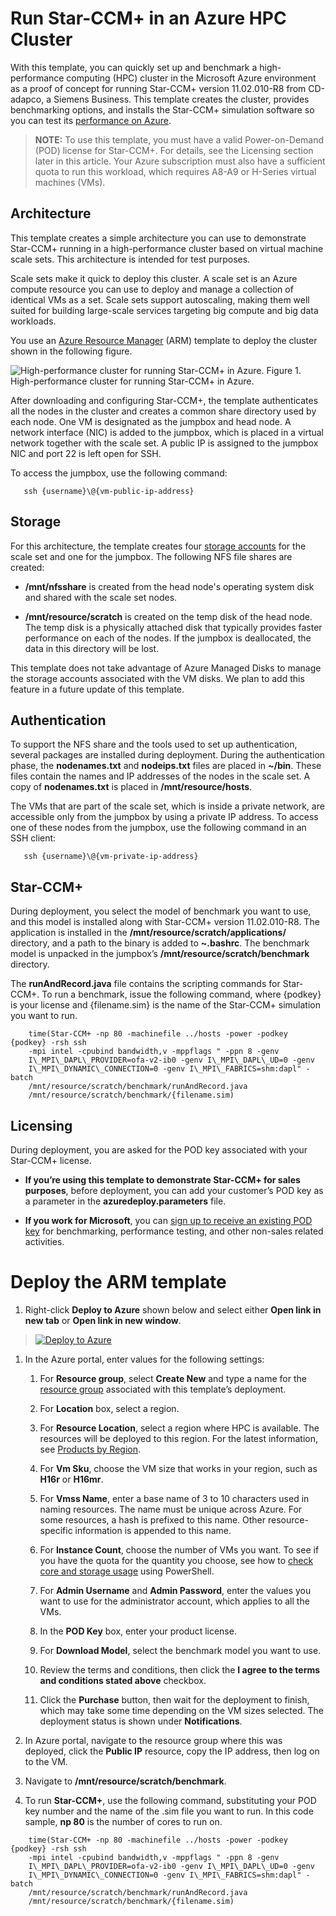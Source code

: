 # Run Star-CCM+ in an Azure HPC Cluster

With this template, you can quickly set up and benchmark a high-performance
computing (HPC) cluster in the Microsoft Azure environment as a proof of concept
for running Star-CCM+ version 11.02.010-R8 from CD-adapco, a Siemens Business.
This template creates the cluster, provides benchmarking options, and installs
the Star-CCM+ simulation software so you can test its 
[performance on Azure](https://azure.microsoft.com/en-us/blog/availability-of-star-ccm-on-microsoft-azure/?v=17.23h).

> **NOTE:** To use this template, you must have a valid Power-on-Demand (POD) license
> for Star-CCM+. For details, see the Licensing section later in this article.
> Your Azure subscription must also have a sufficient quota to run this workload,
> which requires A8-A9 or H-Series virtual machines (VMs).

## Architecture

This template creates a simple architecture you can use to demonstrate Star-CCM+
running in a high-performance cluster based on virtual machine scale sets. This
architecture is intended for test purposes.

Scale sets make it quick to deploy this cluster. A scale set is an Azure compute
resource you can use to deploy and manage a collection of identical VMs as a
set. Scale sets support autoscaling, making them well suited for building
large-scale services targeting big compute and big data workloads.

You use an [Azure Resource Manager](https://docs.microsoft.com/en-us/azure/azure-resource-manager/resource-group-overview) 
(ARM) template to deploy the cluster shown in the following figure.


![](https://github.com/tanewill/5clickTemplates/blob/master/images/hpc_star-ccm-architecture.png "High-performance cluster for running Star-CCM+ in Azure.")
Figure 1. High-performance cluster for running Star-CCM+ in Azure.

After downloading and configuring Star-CCM+, the template authenticates all the
nodes in the cluster and creates a common share directory used by each node. One
VM is designated as the jumpbox and head node. A network interface (NIC) is
added to the jumpbox, which is placed in a virtual network together with the
scale set. A public IP is assigned to the jumpbox NIC and port 22 is left open
for SSH.

To access the jumpbox, use the following command:

```
   ssh {username}\@{vm-public-ip-address}
```

## Storage

For this architecture, the template creates four [storage accounts](https://docs.microsoft.com/en-us/azure/storage/storage-create-storage-account)
for the scale set and one for the jumpbox. The following NFS file shares are
created:

-   **/mnt/nfsshare** is created from the head node's operating system disk and
    shared with the scale set nodes.

-   **/mnt/resource/scratch** is created on the temp disk of the head node. The
    temp disk is a physically attached disk that typically provides faster
    performance on each of the nodes. If the jumpbox is deallocated, the data in
    this directory will be lost.

This template does not take advantage of Azure Managed Disks to manage the
storage accounts associated with the VM disks. We plan to add this feature in a
future update of this template.

## Authentication

To support the NFS share and the tools used to set up authentication, several
packages are installed during deployment. During the authentication phase, the
**nodenames.txt** and **nodeips.txt** files are placed in **\~/bin**. These
files contain the names and IP addresses of the nodes in the scale set. A copy
of **nodenames.txt** is placed in **/mnt/resource/hosts**.

The VMs that are part of the scale set, which is inside a private network, are
accessible only from the jumpbox by using a private IP address. To access one of
these nodes from the jumpbox, use the following command in an SSH client:

```
   ssh {username}\@{vm-private-ip-address}
```

## Star-CCM+

During deployment, you select the model of benchmark you want to use, and this
model is installed along with Star-CCM+ version 11.02.010-R8. The application is
installed in the **/mnt/resource/scratch/applications/** directory, and a path
to the binary is added to **\~.bashrc**. The benchmark model is unpacked in the
jumpbox’s **/mnt/resource/scratch/benchmark** directory.

The **runAndRecord.java** file contains the scripting commands for Star-CCM+. To
run a benchmark, issue the following command, where {podkey} is your license and
{filename.sim} is the name of the Star-CCM+ simulation you want to run.

```
    time(Star-CCM+ -np 80 -machinefile ../hosts -power -podkey {podkey} -rsh ssh
    -mpi intel -cpubind bandwidth,v -mppflags " -ppn 8 -genv
    I\_MPI\_DAPL\_PROVIDER=ofa-v2-ib0 -genv I\_MPI\_DAPL\_UD=0 -genv
    I\_MPI\_DYNAMIC\_CONNECTION=0 -genv I\_MPI\_FABRICS=shm:dapl" -batch
    /mnt/resource/scratch/benchmark/runAndRecord.java
    /mnt/resource/scratch/benchmark/{filename.sim)
```

## Licensing

During deployment, you are asked for the POD key associated with your Star-CCM+
license.

-   **If you’re using this template to demonstrate Star-CCM+ for sales
    purposes**, before deployment, you can add your customer’s POD key as a
    parameter in the **azuredeploy.parameters** file.

-   **If you work for Microsoft**, you can [sign up to receive an existing POD key](https://aka.ms/cd-adapco)
    for benchmarking, performance testing, and other non-sales related activities.

# Deploy the ARM template

1.  Right-click **Deploy to Azure** shown below and select either **Open link in
    new tab** or **Open link in new window**.

>    [![Deploy to Azure](http://azuredeploy.net/deploybutton.png)](https://portal.azure.com/#create/Microsoft.Template/uri/https%3A%2F%2Fraw.githubusercontent.com%2Ftanewill%2F5clickTemplates%2Fmaster%2FRawStarCCMCluster%2Fazuredeploy.json)

1.  In the Azure portal, enter values for the following settings:

    1.  For **Resource group**, select **Create New** and type a name for the
        [resource group](https://docs.microsoft.com/en-us/azure/azure-resource-manager/resource-group-overview#resource-groups)
        associated with this template’s deployment.

    2.  For **Location** box, select a region.

    3.  For **Resource Location**, select a region where HPC is available. The
        resources will be deployed to this region. For the latest information,
        see [Products by Region](https://azure.microsoft.com/en-us/regions/services/).

    4.  For **Vm Sku**, choose the VM size that works in your region, such as
        **H16r** or **H16mr**.

    5.  For **Vmss Name**, enter a base name of 3 to 10 characters used in
        naming resources. The name must be unique across Azure. For some
        resources, a hash is prefixed to this name. Other resource-specific
        information is appended to this name.

    6.  For **Instance Count**, choose the number of VMs you want. To see if you
        have the quota for the quantity you choose, see how to 
        [check core and storage usage](https://blogs.msdn.microsoft.com/madan/2016/10/25/check-azure-resource-manager-arm-vm-core-storage-usage-using-powershell/)
        using PowerShell.

    7.  For **Admin Username** and **Admin Password**, enter the values you want
        to use for the administrator account, which applies to all the VMs.

    8.  In the **POD Key** box, enter your product license.

    9.  For **Download Model**, select the benchmark model you want to use.

    10. Review the terms and conditions, then click the **I agree to the terms
        and conditions stated above** checkbox.

    11. Click the **Purchase** button, then wait for the deployment to finish,
        which may take some time depending on the VM sizes selected. The
        deployment status is shown under **Notifications**.

2.  In Azure portal, navigate to the resource group where this was deployed,
    click the **Public IP** resource, copy the IP address, then log on to the
    VM.

3.  Navigate to **/mnt/resource/scratch/benchmark**.

4.  To run **Star-CCM+**, use the following command, substituting your POD key
    number and the name of the .sim file you want to run. In this code sample,
    **np 80** is the number of cores to run on.
```
    time(Star-CCM+ -np 80 -machinefile ../hosts -power -podkey {podkey} -rsh ssh
    -mpi intel -cpubind bandwidth,v -mppflags " -ppn 8 -genv
    I\_MPI\_DAPL\_PROVIDER=ofa-v2-ib0 -genv I\_MPI\_DAPL\_UD=0 -genv
    I\_MPI\_DYNAMIC\_CONNECTION=0 -genv I\_MPI\_FABRICS=shm:dapl" -batch
    /mnt/resource/scratch/benchmark/runAndRecord.java
    /mnt/resource/scratch/benchmark/{filename.sim)
```

